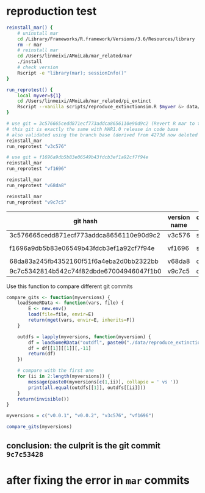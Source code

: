 
# reproduction test

```bash
reinstall_mar() {
    # uninstall mar
    cd /Library/Frameworks/R.framework/Versions/3.6/Resources/library
    rm -r mar
    # reinstall mar
    cd /Users/linmeixi/AMoiLab/mar_related/mar
    ./install
    # check version
    Rscript -e "library(mar); sessionInfo()"
}

run_reprotest() {
    local myver=${1}
    cd /Users/linmeixi/AMoiLab/mar_related/pi_extinct
    Rscript --vanilla scripts/reproduce_extinctionsim.R $myver &> data/reproduce_extinctionsim/reproduce_extinctionsim_${myver}.log
}

# use git = 3c576665cedd871ecf773addca8656110e90d9c2 (Revert R mar to the original release.)
# this git is exactly the same with MAR1.0 release in code base
# also validated using the branch base (derived from 4273d now deleted since the result is confirmed)
reinstall_mar
run_reprotest "v3c576"

# use git = f1696a9db5b83e06549b43fdcb3ef1a92cf7f94e
reinstall_mar
run_reprotest "vf1696"

reinstall_mar
run_reprotest "v68da8"

reinstall_mar
run_reprotest "v9c7c5"
```

| git hash | version name | comparison results | edits |
| ---| --- | ---| ---|
|3c576665cedd871ecf773addca8656110e90d9c2 | v3c576 | same | revert to original |
|f1696a9db5b83e06549b43fdcb3ef1a92cf7f94e | vf1696 | same | small change on `MARextinction_radial` |
|68da83a245fb4352160f51f6a4eba2d0bb2322bb | v68da8 | diff |
|9c7c5342814b542c74f82dbde67004946047f1b0 | v9c7c5 | diff |


Use this function to compare different git commits

```R
compare_gits <- function(myversions) {
    loadSomeRData <- function(vars, file) {
        E <- new.env()
        load(file=file, envir=E)
        return(mget(vars, envir=E, inherits=F))
    }

    outdfs = lapply(myversions, function(myversion) {
        df = loadSomeRData("outdfl", paste0("./data/reproduce_extinctionsim/", myversion, "/reproduce_extinctionsim.RData"))
        df = df[[1]][[1]][,-11]
        return(df)
    })

    # compare with the first one
    for (ii in 2:length(myversions)) {
        message(paste0(myversions[c(1,ii)], collapse = ' vs '))
        print(all.equal(outdfs[[1]], outdfs[[ii]]))
    }
    return(invisible())
}

myversions = c("v0.0.1", "v0.0.2", "v3c576", "vf1696")

compare_gits(myversions)
```

## conclusion: the culprit is the git commit `9c7c53428`

# after fixing the error in `mar` commits




